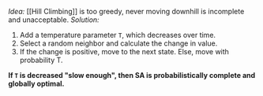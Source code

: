 *Idea:* [[Hill Climbing]] is too greedy, never moving downhill is incomplete and unacceptable. 
*Solution:* 
1. Add a temperature parameter `T`, which decreases over time.
2. Select a random neighbor and calculate the change in value.
3. If the change is positive, move to the next state. Else, move with probability T.

**If `T` is decreased "slow enough", then SA is probabilistically complete and globally optimal.**

